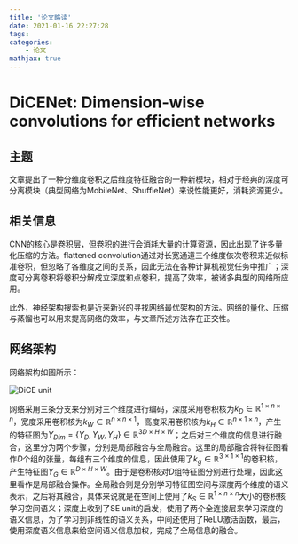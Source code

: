 ```yaml
---
title: '论文略读'
date: 2021-01-16 22:27:28
tags:
categories:
    - 论文
mathjax: true
---
```




# DiCENet: Dimension-wise convolutions for efficient networks

## 主题

文章提出了一种分维度卷积之后维度特征融合的一种新模块，相对于经典的深度可分离模块（典型网络为MobileNet、ShuffleNet）来说性能更好，消耗资源更少。

## 相关信息

CNN的核心是卷积层，但卷积的进行会消耗大量的计算资源，因此出现了许多量化压缩的方法。flattened convolution通过对长宽通道三个维度依次卷积来近似标准卷积，但忽略了各维度之间的关系，因此无法在各种计算机视觉任务中推广；深度可分离卷积将卷积分解成立深度和点卷积，提高了效率，被诸多典型的网络所应用。

此外，神经架构搜索也是近来新兴的寻找网络最优架构的方法。网络的量化、压缩与蒸馏也可以用来提高网络的效率，与文章所述方法存在正交性。

## 网络架构

网络架构如图所示：

![DiCE unit](E:\project\nangongtianyi.github.io\source\img\dice.png)

网络采用三条分支来分别对三个维度进行编码，深度采用卷积核为${k_D} \in \mathbb{R}^{1 \times n \times n}$，宽度采用卷积核为${k_W} \in {\mathbb{R}^{n \times n \times 1}}$，高度采用卷积核为${k_H} \in {\mathbb{R}^{n \times 1 \times n}}$，产生的特征图为${Y_{Dim}} = \{ {Y_D},{Y_W},{Y_H}\}  \in {\mathbb{R}^{3D \times H \times W}}$；之后对三个维度的信息进行融合，这里分为两个步骤，分别是局部融合与全局融合。这里的局部融合将特征图看作$D$个组的张量，每组有三个维度的信息，因此使用了${k_g} \in {\mathbb{R}^{3 \times 1 \times 1}}$的卷积核，产生特征图${Y_G} \in {\mathbb{R}^{D \times H \times W}}$。由于是卷积核对$D$组特征图分别进行处理，因此这里看作是局部融合操作。全局融合则是分别学习特征图空间与深度两个维度的语义表示，之后将其融合，具体来说就是在空间上使用了${k_S} \in {\mathbb{R}^{1 \times n \times n}}$大小的卷积核学习空间语义；深度上收到了SE unit的启发，使用了两个全连接层来学习深度的语义信息，为了学习到非线性的语义关系，中间还使用了ReLU激活函数，最后，使用深度语义信息来给空间语义信息加权，完成了全局信息的融合。


